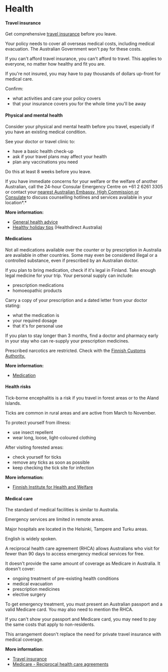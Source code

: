 # Health

#### Travel insurance

Get comprehensive [travel insurance](/before-you-go/the-basics/travel-insurance "Travel insurance") before you leave.

Your policy needs to cover all overseas medical costs, including medical evacuation. The Australian Government won't pay for these costs.

If you can't afford travel insurance, you can't afford to travel. This applies to everyone, no matter how healthy and fit you are.

If you're not insured, you may have to pay thousands of dollars up-front for medical care.

Confirm:

* what activities and care your policy covers
* that your insurance covers you for the whole time you'll be away

#### Physical and mental health

Consider your physical and mental health before you travel, especially if you have an existing medical condition.

See your doctor or travel clinic to:

* have a basic health check-up
* ask if your travel plans may affect your health
* plan any vaccinations you need

Do this at least 8 weeks before you leave.

If you have immediate concerns for your welfare or the welfare of another Australian, call the 24-hour Consular Emergency Centre on +61 2 6261 3305 or contact your [nearest Australian Embassy, High Commission or Consulate](https://www.dfat.gov.au/about-us/our-locations/missions/our-embassies-and-consulates-overseas) to discuss counselling hotlines and services available in your location*.*

**More information:**

* [General health advice](/before-you-go/health "Taking care of your health")
* [Healthy holiday tips](https://www.healthdirect.gov.au/healthy-holiday-tips-infographic) (Healthdirect Australia)

#### Medications

Not all medications available over the counter or by prescription in Australia are available in other countries. Some may even be considered illegal or a controlled substance, even if prescribed by an Australian doctor.

If you plan to bring medication, check if it's legal in Finland. Take enough legal medicine for your trip. Your personal supply can include:

* prescription medications
* homoeopathic products

Carry a copy of your prescription and a dated letter from your doctor stating:

* what the medication is
* your required dosage
* that it's for personal use

If you plan to stay longer than 3 months, find a doctor and pharmacy early in your stay who can re-supply your prescription medicines.

Prescribed narcotics are restricted. Check with the [Finnish Customs Authority.](http://tulli.fi/en/frontpage)

**More information:**

* [Medication](/before-you-go/health/medications "Medication and medical equipment")

#### Health risks

Tick-borne encephalitis is a risk if you travel in forest areas or to the Aland Islands.

Ticks are common in rural areas and are active from March to November.

To protect yourself from illness:

* use insect repellent
* wear long, loose, light-coloured clothing

After visiting forested areas:

* check yourself for ticks
* remove any ticks as soon as possible
* keep checking the tick site for infection

**More information:**

* [Finnish Institute for Health and Welfare](https://thl.fi/en/web/thlfi-en/whats-new)

#### Medical care

The standard of medical facilities is similar to Australia.

Emergency services are limited in remote areas.

Major hospitals are located in the Helsinki, Tampere and Turku areas.

English is widely spoken.

A reciprocal health care agreement (RHCA) allows Australians who visit for fewer than 90 days to access emergency medical services for free.

It doesn't provide the same amount of coverage as Medicare in Australia. It doesn't cover:

* ongoing treatment of pre-existing health conditions
* medical evacuation
* prescription medicines
* elective surgery

To get emergency treatment, you must present an Australian passport and a valid Medicare card. You may also need to mention the RHCA.

If you can't show your passport and Medicare card, you may need to pay the same costs that apply to non-residents.

This arrangement doesn't replace the need for private travel insurance with medical coverage.

**More information:**

* [Travel insurance](/node/149)
* [Medicare - Reciprocal health care agreements](https://www.servicesaustralia.gov.au/individuals/services/medicare/reciprocal-health-care-agreements/when-australians-go-overseas/about-reciprocal-health-care-agreements)